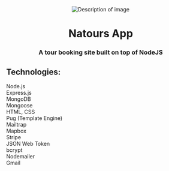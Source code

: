 <div align="center">
    <img src="https://github.com/user-attachments/assets/add23d05-c3d9-4ba2-bce2-a962166e627b" alt="Description of image" />
    <h1>Natours App</h1>
    <p><h3> A tour booking site built on top of NodeJS </h3></p>
</div>
    <p><h2>Technologies:</h2></p>
    <p>
      Node.js<br>
      Express.js<br>
      MongoDB<br>
      Mongoose<br>
      HTML, CSS<br>
     Pug (Template Engine)<br>
     Mailtrap<br>
    Mapbox<br>
   Stripe<br>
 JSON Web Token<br>
        bcrypt<br>
 Nodemailer<br>
 Gmail
</p>








